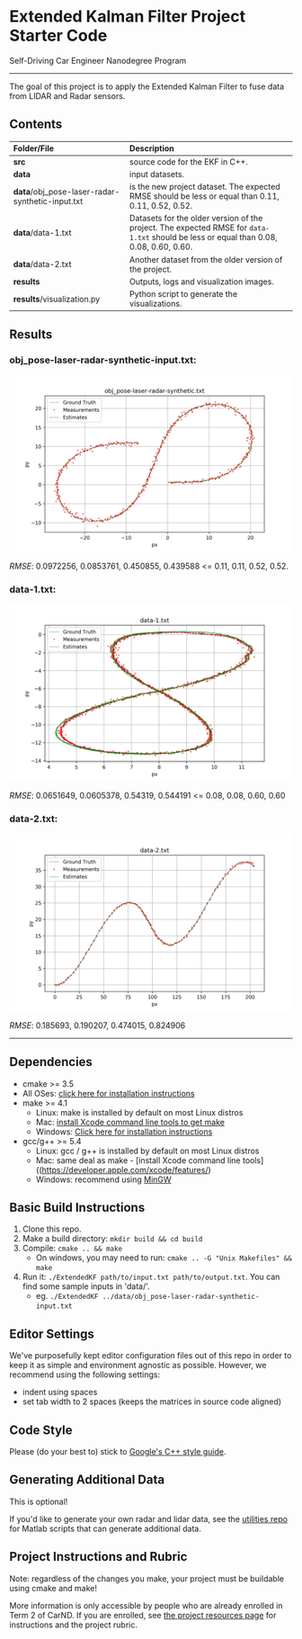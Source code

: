 # Extended Kalman Filter Project Starter Code
Self-Driving Car Engineer Nanodegree Program

--- 

The goal of this project is to apply the Extended Kalman Filter to fuse data from LIDAR and Radar sensors. 


## Contents

| Folder/File | Description | 
|:------------|:------------|
| **src**  | source code for the EKF in C++. |
| **data** | input datasets. |
| **data**/obj_pose-laser-radar-synthetic-input.txt | is the new project dataset. The expected RMSE should be less or equal than 0.11, 0.11, 0.52, 0.52.
| **data**/data-1.txt | Datasets for the older version of the project. The expected RMSE for `data-1.txt` should be less or equal than 0.08, 0.08, 0.60, 0.60. |
| **data**/data-2.txt | Another dataset from the older version of the project. |
| **results** | Outputs, logs and visualization images. |
| **results**/visualization.py | Python script to generate the visualizations. |

## Results

### obj_pose-laser-radar-synthetic-input.txt:

![](results/obj_pose-laser-radar-synthetic.png)

*RMSE*: 0.0972256, 0.0853761, 0.450855, 0.439588 <= 0.11, 0.11, 0.52, 0.52.

### data-1.txt:

![](results/data-1.png)

*RMSE*: 0.0651649, 0.0605378, 0.54319, 0.544191 <=  0.08, 0.08, 0.60, 0.60

### data-2.txt:

![](results/data-2.png)

*RMSE*: 0.185693, 0.190207, 0.474015, 0.824906

---

## Dependencies

* cmake >= 3.5
 * All OSes: [click here for installation instructions](https://cmake.org/install/)
* make >= 4.1
  * Linux: make is installed by default on most Linux distros
  * Mac: [install Xcode command line tools to get make](https://developer.apple.com/xcode/features/)
  * Windows: [Click here for installation instructions](http://gnuwin32.sourceforge.net/packages/make.htm)
* gcc/g++ >= 5.4
  * Linux: gcc / g++ is installed by default on most Linux distros
  * Mac: same deal as make - [install Xcode command line tools]((https://developer.apple.com/xcode/features/)
  * Windows: recommend using [MinGW](http://www.mingw.org/)

## Basic Build Instructions

1. Clone this repo.
2. Make a build directory: `mkdir build && cd build`
3. Compile: `cmake .. && make` 
   * On windows, you may need to run: `cmake .. -G "Unix Makefiles" && make`
4. Run it: `./ExtendedKF path/to/input.txt path/to/output.txt`. You can find
   some sample inputs in 'data/'.
    - eg. `./ExtendedKF ../data/obj_pose-laser-radar-synthetic-input.txt`

## Editor Settings

We've purposefully kept editor configuration files out of this repo in order to
keep it as simple and environment agnostic as possible. However, we recommend
using the following settings:

* indent using spaces
* set tab width to 2 spaces (keeps the matrices in source code aligned)

## Code Style

Please (do your best to) stick to [Google's C++ style guide](https://google.github.io/styleguide/cppguide.html).

## Generating Additional Data

This is optional!

If you'd like to generate your own radar and lidar data, see the
[utilities repo](https://github.com/udacity/CarND-Mercedes-SF-Utilities) for
Matlab scripts that can generate additional data.

## Project Instructions and Rubric

Note: regardless of the changes you make, your project must be buildable using
cmake and make!

More information is only accessible by people who are already enrolled in Term 2
of CarND. If you are enrolled, see [the project resources page](https://classroom.udacity.com/nanodegrees/nd013/parts/40f38239-66b6-46ec-ae68-03afd8a601c8/modules/0949fca6-b379-42af-a919-ee50aa304e6a/lessons/f758c44c-5e40-4e01-93b5-1a82aa4e044f/concepts/382ebfd6-1d55-4487-84a5-b6a5a4ba1e47)
for instructions and the project rubric.
